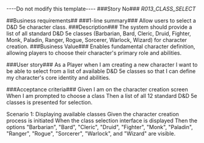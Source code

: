 ----Do not modify this template----
###Story No###
*R013_CLASS_SELECT*

##Business requirements##
###1-line summary###
Allow users to select a D&D 5e character class.
###Description###
The system should provide a list of all standard D&D 5e classes (Barbarian, Bard, Cleric, Druid, Fighter, Monk, Paladin, Ranger, Rogue, Sorcerer, Warlock, Wizard) for character creation.
###Business Value###
Enables fundamental character definition, allowing players to choose their character's primary role and abilities.

###User story###
As a Player
when I am creating a new character
I want to be able to select from a list of available D&D 5e classes
so that I can define my character's core identity and abilities.

###Acceptance criteria###
Given I am on the character creation screen
When I am prompted to choose a class
Then a list of all 12 standard D&D 5e classes is presented for selection.

Scenario 1: Displaying available classes
Given the character creation process is initiated
When the class selection interface is displayed
Then the options "Barbarian", "Bard", "Cleric", "Druid", "Fighter", "Monk", "Paladin", "Ranger", "Rogue", "Sorcerer", "Warlock", and "Wizard" are visible.